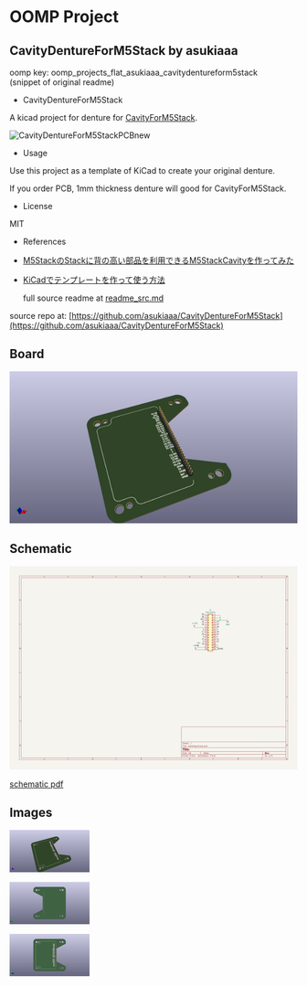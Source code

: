 # OOMP Project  
## CavityDentureForM5Stack  by asukiaaa  
  
oomp key: oomp_projects_flat_asukiaaa_cavitydentureform5stack  
(snippet of original readme)  
  
- CavityDentureForM5Stack  
  
A kicad project for denture for [CavityForM5Stack](https://github.com/asukiaaa/CavityForM5Stack).  
  
![CavityDentureForM5StackPCBnew](/docs/CavityDentureForM5StackPCBnew.png)  
  
- Usage  
  
Use this project as a template of KiCad to create your original denture.  
  
If you order PCB, 1mm thickness denture will good for CavityForM5Stack.  
  
- License  
  
MIT  
  
- References  
  
- [M5StackのStackに背の高い部品を利用できるM5StackCavityを作ってみた](http://asukiaaa.blogspot.com/2019/08/m5stackstackm5stackcavity.html)  
- [KiCadでテンプレートを作って使う方法](http://asukiaaa.blogspot.com/2019/12/kicad-template.html)  
  
  full source readme at [readme_src.md](readme_src.md)  
  
source repo at: [https://github.com/asukiaaa/CavityDentureForM5Stack](https://github.com/asukiaaa/CavityDentureForM5Stack)  
## Board  
  
[![working_3d.png](working_3d_600.png)](working_3d.png)  
## Schematic  
  
[![working_schematic.png](working_schematic_600.png)](working_schematic.png)  
  
[schematic pdf](working_schematic.pdf)  
## Images  
  
[![working_3d.png](working_3d_140.png)](working_3d.png)  
  
[![working_3d_back.png](working_3d_back_140.png)](working_3d_back.png)  
  
[![working_3d_front.png](working_3d_front_140.png)](working_3d_front.png)  
